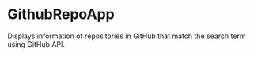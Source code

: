 # GithubRepoApp
Displays information of repositories in GitHub that match the search term using GitHub API.
